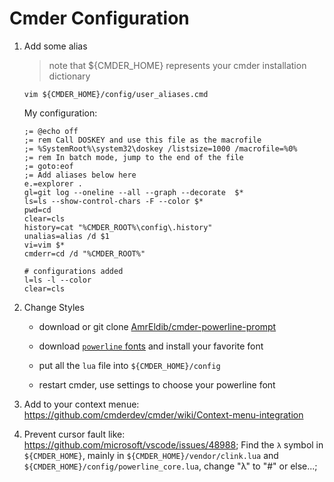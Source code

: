 # Cmder Configuration

1. Add some alias

   > note that ${CMDER_HOME} represents your cmder installation dictionary

   ```
   vim ${CMDER_HOME}/config/user_aliases.cmd
   ```
   My configuration:
   ```
   ;= @echo off
   ;= rem Call DOSKEY and use this file as the macrofile
   ;= %SystemRoot%\system32\doskey /listsize=1000 /macrofile=%0%
   ;= rem In batch mode, jump to the end of the file
   ;= goto:eof
   ;= Add aliases below here
   e.=explorer .
   gl=git log --oneline --all --graph --decorate  $*
   ls=ls --show-control-chars -F --color $*
   pwd=cd
   clear=cls
   history=cat "%CMDER_ROOT%\config\.history"
   unalias=alias /d $1
   vi=vim $*
   cmderr=cd /d "%CMDER_ROOT%"
   
   # configurations added
   l=ls -l --color
   clear=cls
   ```
   
2. Change Styles

   - download or git clone [AmrEldib/cmder-powerline-prompt](https://github.com/AmrEldib/cmder-powerline-prompt)
   - download [`powerline` fonts](https://github.com/powerline/fonts) and install your favorite font

   - put all the `lua` file into `${CMDER_HOME}/config`
   - restart cmder, use settings to choose your powerline font

3. Add to your context menue: https://github.com/cmderdev/cmder/wiki/Context-menu-integration

4. Prevent cursor fault like: https://github.com/microsoft/vscode/issues/48988; Find the `λ` symbol in `${CMDER_HOME}`, mainly in `${CMDER_HOME}/vendor/clink.lua` and `${CMDER_HOME}/config/powerline_core.lua`, change "λ" to "#" or else...;
